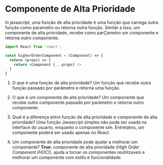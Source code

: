 # Componente de Alta Prioridade
In javascript, uma função de alta prioridade é uma função que carrega outra função como parametro ou retorna outra função. Similar a isso, um componente de alta prioridade, recebe como parÇametro um componente e retorna outro componente.

```js
import React from 'react';

const higherOrderComponent = (Component) => {
  return (props) => {
    return <Component {...props} />
  }
}
```

1. O que é uma função de alta prioridade?
Um função que recebe outra função passado por parâmetro e retorna uma função.

2. O que é um componente de alta prioridade?
Um componente que recebe outro componente passado por parâmetro e retorna outro componente.

3. Qual é a diferença entre função de alta prioridade e componente de alta prioridade?
Uma função Javascript simples não pode ser usada na interface do usuario, enquanto o componente sim. Entretatno, um componente poderá ser usado apenas no React.

4. Um componente de alta prioridade pode ajudar a melhorar um componente? **True**; componente de alta prioridade (*High Order Component (HOC)*), ajuda a tornar os componentes reutilizaveis e melhorar um componente com estilo e funcionalidade. 